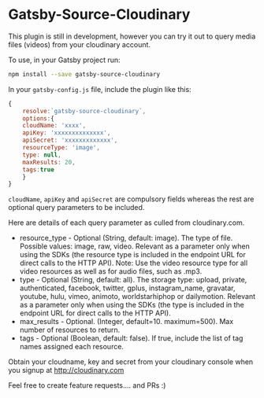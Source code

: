 # Gatsby-Source-Cloudinary

This plugin is still in development, however you can try it out to query media files (videos) from your cloudinary account.

To use, in your Gatsby project run:

```bash
npm install --save gatsby-source-cloudinary
```

In your `gatsby-config.js` file, include the plugin like this:

```js
{
    resolve:`gatsby-source-cloudinary`,
    options:{
    cloudName: 'xxxx',
    apiKey: 'xxxxxxxxxxxxxx',
    apiSecret: 'xxxxxxxxxxxxx',
    resourceType: 'image',
    type: null,
    maxResults: 20,
    tags:true
    }
}
```

`cloudName`, `apiKey` and `apiSecret` are compulsory fields whereas the rest are optional query parameters to be included.

Here are details of each query parameter as culled from cloudinary.com.

* resource_type - Optional (String, default: image). The type of file. Possible values: image, raw, video. Relevant as a parameter only when using the SDKs (the resource type is included in the endpoint URL for direct calls to the HTTP API). Note: Use the video resource type for all video resources as well as for audio files, such as .mp3.
* type - Optional (String, default: all). The storage type: upload, private, authenticated, facebook, twitter, gplus, instagram_name, gravatar, youtube, hulu, vimeo, animoto, worldstarhiphop or dailymotion. Relevant as a parameter only when using the SDKs (the type is included in the endpoint URL for direct calls to the HTTP API).
* max_results - Optional. (Integer, default=10. maximum=500). Max number of resources to return.
* tags - Optional (Boolean, default: false). If true, include the list of tag names assigned each resource.

Obtain your cloudname, key and secret from your cloudinary console when you signup at http://cloudinary.com

Feel free to create feature requests.... and PRs :)